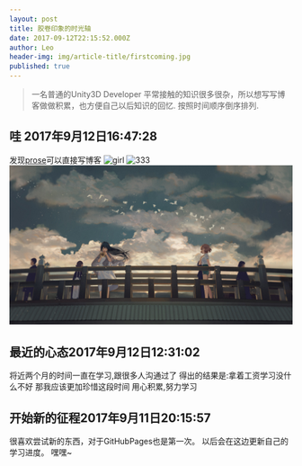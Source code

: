 ```yaml
---
layout: post
title: 胶卷印象的时光轴
date: 2017-09-12T22:15:52.000Z
author: Leo
header-img: img/article-title/firstcoming.jpg
published: true
---
```


> 一名普通的Unity3D Developer
> 平常接触的知识很多很杂，所以想写写博客做做积累，也方便自己以后知识的回忆.
> 按照时间顺序倒序排列.

## 哇 2017年9月12日16:47:28
发现[prose](http://prose.io/ )可以直接写博客
![girl](http://yqlizeao.55555.io/_posts/girl.jpg)
![333]({{site.baseurl}}/_posts/333.jpg)
![333](/_posts/333.jpg)


## 最近的心态2017年9月12日12:31:02
将近两个月的时间一直在学习,跟很多人沟通过了
得出的结果是:拿着工资学习没什么不好
那我应该更加珍惜这段时间
用心积累,努力学习



## 开始新的征程2017年9月11日20:15:57

很喜欢尝试新的东西，对于GitHubPages也是第一次。
以后会在这边更新自己的学习进度。
嘿嘿~
